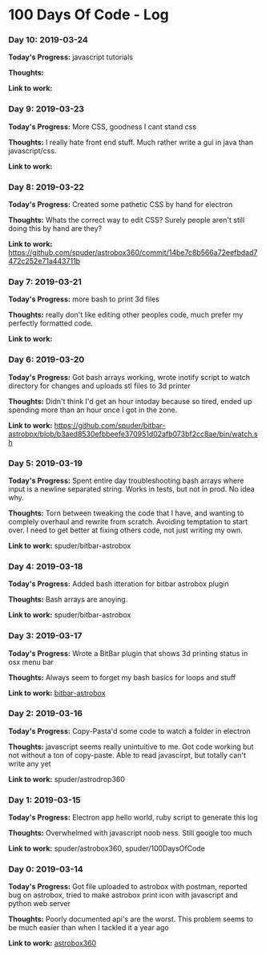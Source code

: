 # 100 Days Of Code - Log

### Day 10: 2019-03-24

**Today's Progress:** javascript tutorials

**Thoughts:** 

**Link to work:** 

### Day 9: 2019-03-23

**Today's Progress:** More CSS, goodness I cant stand css

**Thoughts:** I really hate front end stuff. Much rather write a gui in java than javascript/css.

**Link to work:** 

### Day 8: 2019-03-22

**Today's Progress:** Created some pathetic CSS by hand for electron

**Thoughts:** Whats the correct way to edit CSS? Surely people aren't still doing this by hand are they?

**Link to work:** https://github.com/spuder/astrobox360/commit/14be7c8b566a72eefbdad7472c252e71a443711b

### Day 7: 2019-03-21

**Today's Progress:** more bash to print 3d files

**Thoughts:** really don't like editing other peoples code, much prefer my perfectly formatted code.

**Link to work:** 

### Day 6: 2019-03-20

**Today's Progress:** Got bash arrays working, wrote inotify script to watch directory for changes and uploads stl files to 3d printer

**Thoughts:** Didn't think I'd get an hour intoday because so tired, ended up spending more than an hour once I got in the zone.

**Link to work:** https://github.com/spuder/bitbar-astrobox/blob/b3aed8530efbbeefe370951d02afb073bf2cc8ae/bin/watch.sh

### Day 5: 2019-03-19

**Today's Progress:** Spent entire day troubleshooting bash arrays where input is a newline separated string. Works in tests, but not in prod. No idea why.

**Thoughts:** Torn between tweaking the code that I have, and wanting to complely overhaul and rewrite from scratch. Avoiding temptation to start over. I need to get better at fixing others code, not just writing my own.

**Link to work:** spuder/bitbar-astrobox

### Day 4: 2019-03-18

**Today's Progress:** Added bash itteration for bitbar astrobox plugin

**Thoughts:** Bash arrays are anoying.

**Link to work:** spuder/bitbar-astrobox

### Day 3: 2019-03-17

**Today's Progress:** Wrote a BitBar plugin that shows 3d printing status in osx menu bar

**Thoughts:** Always seem to forget my bash basics for loops and stuff

**Link to work:** [bitbar-astrobox](https://github.com/spuder/bitbar-astrobox)

### Day 2: 2019-03-16

**Today's Progress:** Copy-Pasta'd some code to watch a folder in electron

**Thoughts:** javascript seems really unintuitive to me. Got code working but not without a ton of copy-paste. Able to read javascirpt, but totally can't write any yet

**Link to work:** spuder/astrodrop360

### Day 1: 2019-03-15

**Today's Progress:** Electron app hello world, ruby script to generate this log

**Thoughts:** Overwhelmed with javascript noob ness. Still google too much

**Link to work:** spuder/astrobox360, spuder/100DaysOfCode

### Day 0: 2019-03-14

**Today's Progress:** Got file uploaded to astrobox with postman, reported bug on astrobox, tried to make astrobox print icon with javascript and python web server

**Thoughts:**
Poorly documented api's are the worst. This problem seems to be much easier than when I tackled it a year ago

**Link to work:** [astrobox360](https://github.com/spuder/astrobox360)

